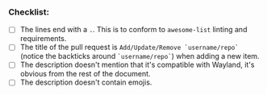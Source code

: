 ### Checklist:

- [ ] The lines end with a `.`. This is to conform to `awesome-list` linting and requirements.
- [ ] The title of the pull request is ```Add/Update/Remove `username/repo` ``` (notice the backticks around ``` `username/repo` ```) when adding a new item.
- [ ] The description doesn't mention that it's compatible with Wayland, it's obvious from the rest of the document.
- [ ] The description doesn't contain emojis.
